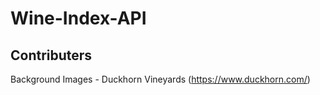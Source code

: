 # Wine-Index-API


## Contributers
Background Images - Duckhorn Vineyards (https://www.duckhorn.com/)